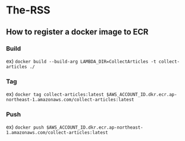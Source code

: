 # The-RSS

## How to register a docker image to ECR

### Build

ex) `docker build --build-arg LAMBDA_DIR=CollectArticles -t collect-articles ./`

### Tag

ex) `docker tag collect-articles:latest $AWS_ACCOUNT_ID.dkr.ecr.ap-northeast-1.amazonaws.com/collect-articles:latest`

### Push

ex) `docker push $AWS_ACCOUNT_ID.dkr.ecr.ap-northeast-1.amazonaws.com/collect-articles:latest`
